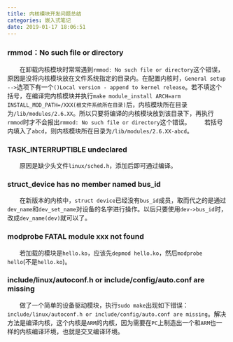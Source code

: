 ```yaml
---
title: 内核模块开发问题总结
categories: 嵌入式笔记
date: 2019-01-17 18:06:51
---
```

### rmmod：No such file or directory

&emsp;&emsp;在卸载内核模块时常常遇到`rmmod: No such file or directory`这个错误，原因是没将内核模块放在文件系统指定的目录内。在配置内核时，`General setup -->`选项下有一个`()Local version - append to kernel release`。若不填这个括号，在编译完内核模块并执行`make module_install ARCH=arm INSTALL_MOD_PATH=/XXX(根文件系统所在目录)`后，内核模块所在目录为`/lib/modules/2.6.XX`。所以只要将编译的内核模块放到该目录下，再执行`rmmod`时才不会报出`rmmod: No such file or directory`这个错误。<!--more-->
&emsp;&emsp;若括号内填入了`abcd`，则内核模块所在目录为`/lib/modules/2.6.XX-abcd`。

### TASK_INTERRUPTIBLE undeclared

&emsp;&emsp;原因是缺少头文件`linux/sched.h`，添加后即可通过编译。

### struct_device has no member named bus_id

&emsp;&emsp;在新版本的内核中，`struct device`已经没有`bus_id`成员，取而代之的是通过`dev_name`和`dev_set_name`对设备的名字进行操作。以后只要使用`dev->bus_id`时，改成`dev_name(dev)`就可以了。

### modprobe FATAL module xxx not found

&emsp;&emsp;若加载的模块是`hello.ko`，应该先`depmod hello.ko`，然后`modprobe hello`(不是`hello.ko`)。

### include/linux/autoconf.h or include/config/auto.conf are missing

&emsp;&emsp;做了一个简单的设备驱动模块，执行`sudo make`出现如下错误：`include/linux/autoconf.h or include/config/auto.conf are missing`。解决方法是编译内核，这个内核是`ARM`的内核，因为需要在`PC`上制造出一个和`ARM`也一样的内核编译环境，也就是交叉编译环境。